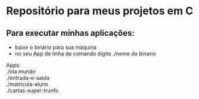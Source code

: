 # Repositório para meus projetos em C

## Para executar minhas aplicações:
- baixe o binário para sua máquina
- no seu App de linha de comando digite ./nome do binario

Apps:  
./ola mundo  
./entrada-e-saida  
./matricula-aluno  
./cartas-super-trunfo
